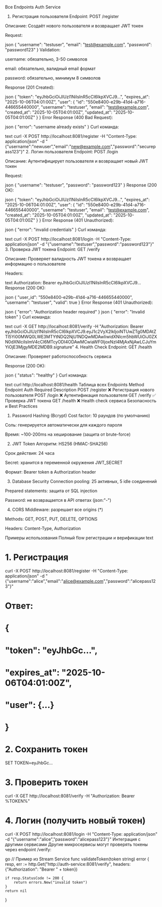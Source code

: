 Все Endpoints Auth Service
1. Регистрация пользователя
Endpoint: POST /register

Описание: Создаёт нового пользователя и возвращает JWT токен

Request:

json
{
  "username": "testuser",
  "email": "test@example.com",
  "password": "password123"
}
Validation:

username: обязательно, 3-50 символов

email: обязательно, валидный email формат

password: обязательно, минимум 8 символов

Response (201 Created):

json
{
  "token": "eyJhbGciOiJIUzI1NiIsInR5cCI6IkpXVCJ9...",
  "expires_at": "2025-10-06T04:01:00Z",
  "user": {
    "id": "550e8400-e29b-41d4-a716-446655440000",
    "username": "testuser",
    "email": "test@example.com",
    "created_at": "2025-10-05T04:01:00Z",
    "updated_at": "2025-10-05T04:01:00Z"
  }
}
Error Response (400 Bad Request):

json
{
  "error": "username already exists"
}
Curl команда:

text
curl -X POST http://localhost:8081/register -H "Content-Type: application/json" -d "{\"username\":\"newuser\",\"email\":\"new@example.com\",\"password\":\"securepass123\"}"
2. Логин пользователя
Endpoint: POST /login

Описание: Аутентифицирует пользователя и возвращает новый JWT токен

Request:

json
{
  "username": "testuser",
  "password": "password123"
}
Response (200 OK):

json
{
  "token": "eyJhbGciOiJIUzI1NiIsInR5cCI6IkpXVCJ9...",
  "expires_at": "2025-10-06T04:01:00Z",
  "user": {
    "id": "550e8400-e29b-41d4-a716-446655440000",
    "username": "testuser",
    "email": "test@example.com",
    "created_at": "2025-10-05T04:01:00Z",
    "updated_at": "2025-10-05T04:01:00Z"
  }
}
Error Response (401 Unauthorized):

json
{
  "error": "invalid credentials"
}
Curl команда:

text
curl -X POST http://localhost:8081/login -H "Content-Type: application/json" -d "{\"username\":\"testuser\",\"password\":\"password123\"}"
3. Проверка JWT токена
Endpoint: GET /verify

Описание: Проверяет валидность JWT токена и возвращает информацию о пользователе

Headers:

text
Authorization: Bearer eyJhbGciOiJIUzI1NiIsInR5cCI6IkpXVCJ9...
Response (200 OK):

json
{
  "user_id": "550e8400-e29b-41d4-a716-446655440000",
  "username": "testuser",
  "valid": true
}
Error Response (401 Unauthorized):

json
{
  "error": "Authorization header required"
}
json
{
  "error": "Invalid token"
}
Curl команда:

text
curl -X GET http://localhost:8081/verify -H "Authorization: Bearer eyJhbGciOiJIUzI1NiIsInR5cCI6IkpXVCJ9.eyJ1c2VyX2lkIjoiNTUwZTg0MDAtZTI5Yi00MWQ0LWE3MTYtNDQ2NjU1NDQwMDAwIiwidXNlcm5hbWUiOiJ0ZXN0dXNlciIsImV4cCI6MTcyODI4ODAwMCwiaWF0IjoxNzI4MjAxNjAwLCJuYmYiOjE3MjgyMDE2MDB9.signature"
4. Health Check
Endpoint: GET /health

Описание: Проверяет работоспособность сервиса

Response (200 OK):

json
{
  "status": "healthy"
}
Curl команда:

text
curl http://localhost:8081/health
Таблица всех Endpoints
Method	Endpoint	Auth Required	Description
POST	/register	❌	Регистрация нового пользователя
POST	/login	❌	Аутентификация пользователя
GET	/verify	✅	Проверка JWT токена
GET	/health	❌	Health check сервиса
Безопасность и Best Practices
1. Password Hashing (Bcrypt)
Cost factor: 10 раундов (по умолчанию)

Соль: генерируется автоматически для каждого пароля

Время: ~100-200ms на хеширование (защита от brute-force)

2. JWT Token
Алгоритм: HS256 (HMAC-SHA256)

Срок действия: 24 часа

Secret: хранится в переменной окружения JWT_SECRET

Формат: Bearer token в Authorization header

3. Database Security
Connection pooling: 25 активных, 5 idle соединений

Prepared statements: защита от SQL injection

Password: не возвращается в API ответах (json:"-")

4. CORS
Middleware: разрешает все origins (*)

Methods: GET, POST, PUT, DELETE, OPTIONS

Headers: Content-Type, Authorization

Примеры использования
Полный flow регистрации и верификации
text
# 1. Регистрация
curl -X POST http://localhost:8081/register -H "Content-Type: application/json" -d "{\"username\":\"alice\",\"email\":\"alice@example.com\",\"password\":\"alicepass123\"}"

# Ответ:
# {
#   "token": "eyJhbGc...",
#   "expires_at": "2025-10-06T04:01:00Z",
#   "user": {...}
# }

# 2. Сохранить токен
SET TOKEN=eyJhbGc...

# 3. Проверить токен
curl -X GET http://localhost:8081/verify -H "Authorization: Bearer %TOKEN%"

# 4. Логин (получить новый токен)
curl -X POST http://localhost:8081/login -H "Content-Type: application/json" -d "{\"username\":\"alice\",\"password\":\"alicepass123\"}"
Интеграция с другими сервисами
Другие микросервисы могут проверять токены через endpoint /verify:

go
// Пример из Stream Service
func validateToken(token string) error {
    resp, err := http.Get("http://auth-service:8081/verify", 
        headers: {"Authorization": "Bearer " + token})
    
    if resp.StatusCode != 200 {
        return errors.New("invalid token")
    }
    return nil
}